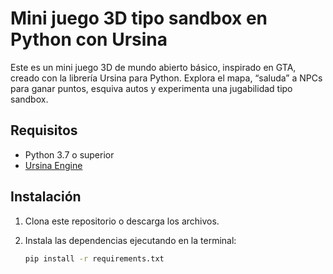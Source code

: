 # Mini juego 3D tipo sandbox en Python con Ursina

Este es un mini juego 3D de mundo abierto básico, inspirado en GTA, creado con la librería Ursina para Python. Explora el mapa, “saluda” a NPCs para ganar puntos, esquiva autos y experimenta una jugabilidad tipo sandbox.

## Requisitos

- Python 3.7 o superior
- [Ursina Engine](https://www.ursinaengine.org/)

## Instalación

1. Clona este repositorio o descarga los archivos.
2. Instala las dependencias ejecutando en la terminal:

   ```bash
   pip install -r requirements.txt

